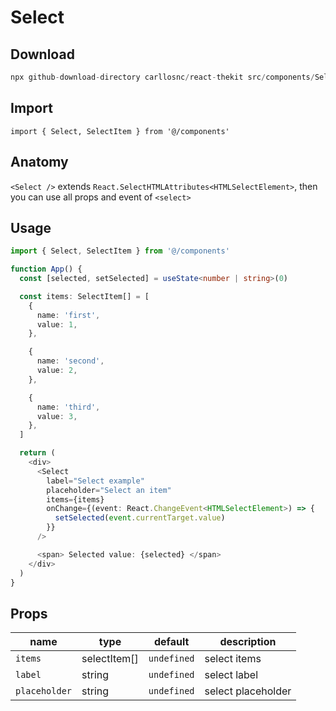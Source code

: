 # Select

## Download

```c
npx github-download-directory carllosnc/react-thekit src/components/Select
```

## Import

```tsx
import { Select, SelectItem } from '@/components'
```

## Anatomy

`<Select />` extends `React.SelectHTMLAttributes<HTMLSelectElement>`, then you can use all props and event of `<select>`

## Usage

```typescript
import { Select, SelectItem } from '@/components'

function App() {
  const [selected, setSelected] = useState<number | string>(0)

  const items: SelectItem[] = [
    {
      name: 'first',
      value: 1,
    },

    {
      name: 'second',
      value: 2,
    },

    {
      name: 'third',
      value: 3,
    },
  ]

  return (
    <div>
      <Select
        label="Select example"
        placeholder="Select an item"
        items={items}
        onChange={(event: React.ChangeEvent<HTMLSelectElement>) => {
          setSelected(event.currentTarget.value)
        }}
      />

      <span> Selected value: {selected} </span>
    </div>
  )
}
```

## Props

| name          | type         | default     | description        |
| ------------- | ------------ | ----------- | ------------------ |
| `items`       | selectItem[] | `undefined` | select items       |
| `label`       | string       | `undefined` | select label       |
| `placeholder` | string       | `undefined` | select placeholder |
